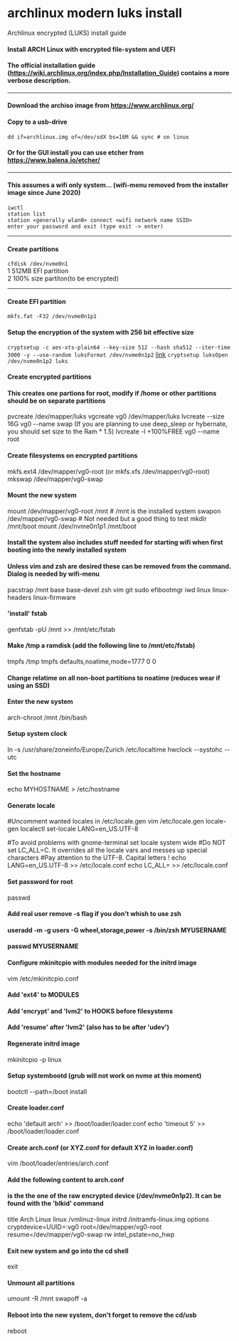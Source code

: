 # archlinux modern luks install
Archlinux encrypted (LUKS) install guide


#### Install ARCH Linux with encrypted file-system and UEFI
#### The official installation guide (https://wiki.archlinux.org/index.php/Installation_Guide) contains a more verbose description.
---
#### Download the archiso image from https://www.archlinux.org/
#### Copy to a usb-drive
`dd if=archlinux.img of=/dev/sdX bs=16M && sync # on linux`
#### Or for the GUI install you can use etcher from https://www.balena.io/etcher/  
---
#### This assumes a wifi only system... (wifi-menu removed from the installer image since June 2020)  
`iwctl`  
`station list`  
`station <generally wlan0> connect <wifi network name SSID>`  
`enter your password and exit (type exit -> enter)`  

---
#### Create partitions
`cfdisk /dev/nvme0n1`  
1 512MB EFI partition  
2 100% size partiton(to be encrypted)  

---
#### Create EFI partition
`mkfs.fat -F32 /dev/nvme0n1p1`

#### Setup the encryption of the system with 256 bit effective size
`cryptsetup -c aes-xts-plain64 --key-size 512 --hash sha512 --iter-time 3000 -y --use-random luksFormat /dev/nvme0n1p2` [link](https://wiki.archlinux.org/index.php/Dm-crypt/Device_encryption#Cryptsetup_usage)
`cryptsetup luksOpen /dev/nvme0n1p2 luks`

#### Create encrypted partitions
#### This creates one partions for root, modify if /home or other partitions should be on separate partitions
pvcreate /dev/mapper/luks
vgcreate vg0 /dev/mapper/luks
lvcreate --size 16G vg0 --name swap (If you are planning to use deep_sleep or hybernate, you should set size to the Ram * 1.5)
lvcreate -l +100%FREE vg0 --name root

#### Create filesystems on encrypted partitions
mkfs.ext4 /dev/mapper/vg0-root (or mkfs.xfs /dev/mapper/vg0-root)
mkswap /dev/mapper/vg0-swap

#### Mount the new system 
mount /dev/mapper/vg0-root /mnt # /mnt is the installed system
swapon /dev/mapper/vg0-swap # Not needed but a good thing to test
mkdir /mnt/boot
mount /dev/nvme0n1p1 /mnt/boot

#### Install the system also includes stuff needed for starting wifi when first booting into the newly installed system
#### Unless vim and zsh are desired these can be removed from the command. Dialog is needed by wifi-menu
pacstrap /mnt base base-devel zsh vim git sudo efibootmgr iwd linux linux-headers linux-firmware

#### 'install' fstab
genfstab -pU /mnt >> /mnt/etc/fstab
#### Make /tmp a ramdisk (add the following line to /mnt/etc/fstab)
tmpfs	/tmp	tmpfs	defaults,noatime,mode=1777	0	0
#### Change relatime on all non-boot partitions to noatime (reduces wear if using an SSD)

#### Enter the new system
arch-chroot /mnt /bin/bash

#### Setup system clock
ln -s /usr/share/zoneinfo/Europe/Zurich /etc/localtime
hwclock --systohc --utc

#### Set the hostname
echo MYHOSTNAME > /etc/hostname

#### Generate locale
#Uncomment wanted locales in /etc/locale.gen
vim /etc/locale.gen
locale-gen
localectl set-locale LANG=en_US.UTF-8

#To avoid problems with gnome-terminal set locale system wide
#Do NOT set LC_ALL=C. It overrides all the locale vars and messes up special characters
#Pay attention to the UTF-8. Capital letters !
echo LANG=en_US.UTF-8 >> /etc/locale.conf
echo LC_ALL= >> /etc/locale.conf


#### Set password for root
passwd

#### Add real user remove -s flag if you don't whish to use zsh
#### useradd -m -g users -G wheel,storage,power -s /bin/zsh MYUSERNAME
#### passwd MYUSERNAME

#### Configure mkinitcpio with modules needed for the initrd image
vim /etc/mkinitcpio.conf
#### Add 'ext4' to MODULES
#### Add 'encrypt' and 'lvm2' to HOOKS before filesystems
#### Add 'resume' after 'lvm2' (also has to be after 'udev')

#### Regenerate initrd image
mkinitcpio -p linux

#### Setup systembootd (grub will not work on nvme at this moment)
bootctl --path=/boot install

#### Create loader.conf
echo 'default arch' >> /boot/loader/loader.conf
echo 'timeout 5' >> /boot/loader/loader.conf

#### Create arch.conf (or XYZ.conf for default XYZ in loader.conf)
vim /boot/loader/entries/arch.conf

#### Add the following content to arch.conf
#### <UUID> is the the one of the raw encrypted device (/dev/nvme0n1p2). It can be found with the 'blkid' command
title Arch Linux
linux /vmlinuz-linux
initrd /initramfs-linux.img
options cryptdevice=UUID=<UUID>:vg0 root=/dev/mapper/vg0-root resume=/dev/mapper/vg0-swap rw intel_pstate=no_hwp

#### Exit new system and go into the cd shell
exit

#### Unmount all partitions
umount -R /mnt
swapoff -a

#### Reboot into the new system, don't forget to remove the cd/usb
reboot
